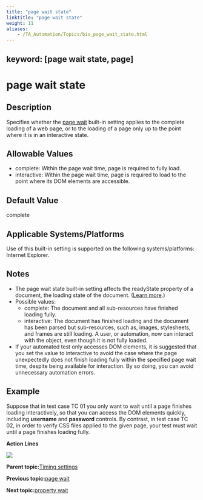 ```yaml
--- 
title: "page wait state"
linktitle: "page wait state"
weight: 11
aliases: 
    - /TA_Automation/Topics/bis_page_wait_state.html
---
```

keyword: [page wait state, page]
---

# page wait state

## Description

Specifies whether the [page wait](bis_page_wait.html) built-in setting applies to the complete loading of a web page, or to the loading of a page only up to the point where it is in an interactive state.

## Allowable Values

-   complete: Within the page wait time, page is required to fully load.
-   interactive: Within the page wait time, page is required to load to the point where its DOM elements are accessible.

## Default Value

complete

## Applicable Systems/Platforms

Use of this built-in setting is supported on the following systems/platforms: Internet Explorer.

## Notes

-   The page wait state built-in setting affects the readyState property of a document, the loading state of the document. \([Learn more](https://developer.mozilla.org/en-US/docs/Web/API/Document/readyState).\)
-   Possible values:
    -   complete: The document and all sub-resources have finished loading fully.
    -   interactive: The document has finished loading and the document has been parsed but sub-resources, such as, images, stylesheets, and frames are still loading. A user, or automation, now can interact with the object, even though it is not fully loaded.
-   If your automated test only accesses DOM elements, it is suggested that you set the value to interactive to avoid the case where the page unexpectedly does not finish loading fully within the specified page wait time, despite being available for interaction. By so doing, you can avoid unnecessary automation errors.

## Example

Suppose that in test case TC 01 you only want to wait until a page finishes loading interactively, so that you can access the DOM elements quickly, including **username** and **password** controls. By contrast, in test case TC 02, in order to verify CSS files applied to the given page, your test must wait until a page finishes loading fully.

**Action Lines**

![](/images//Images/bis_page_wait_state_pgm.png)

**Parent topic:**[Timing settings](/TA_Automation/Topics/bis_timing.html)

**Previous topic:**[page wait](/TA_Automation/Topics/bis_page_wait.html)

**Next topic:**[property wait](/TA_Automation/Topics/bis_property_wait.html)


